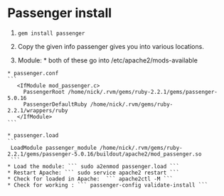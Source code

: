 # Passenger install


1. ``` gem install passenger ```

2. Copy the given info passenger gives you into various locations.
  1. Module:
    * both of these go into  /etc/apache2/mods-available
    
    * passenger.conf
    ```
       <IfModule mod_passenger.c>
         PassengerRoot /home/nick/.rvm/gems/ruby-2.2.1/gems/passenger-5.0.16
         PassengerDefaultRuby /home/nick/.rvm/gems/ruby-2.2.1/wrappers/ruby
       </IfModule>
    ```
    
    * passenger.load
    ```
     LoadModule passenger_module /home/nick/.rvm/gems/ruby-2.2.1/gems/passenger-5.0.16/buildout/apache2/mod_passenger.so
     ```
    * Load the module: ``` sudo a2enmod passenger.load ```
    * Restart Apache: ``` sudo service apache2 restart ```
    * Check for loaded in Apache:  ``` apache2ctl -M ```
    * Check for working : ``` passenger-config validate-install ```

    

    


